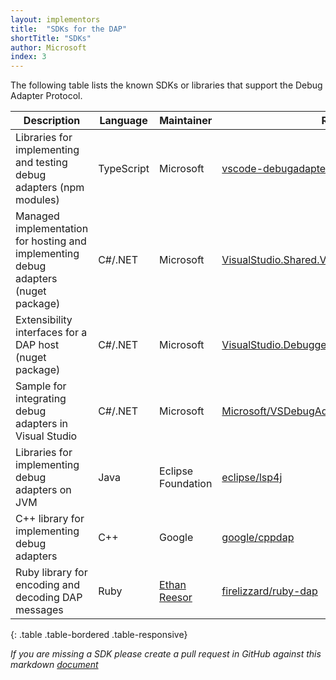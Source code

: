 ```yaml
---
layout: implementors
title:  "SDKs for the DAP"
shortTitle: "SDKs"
author: Microsoft
index: 3
---
```


The following table lists the known SDKs or libraries that support the Debug Adapter Protocol.

| Description   | Language   | Maintainer | Repository |
|---------------|------------|------------|------------|
| Libraries for implementing and testing debug adapters (npm modules) | TypeScript | Microsoft | [vscode-debugadapter-node](https://github.com/Microsoft/vscode-debugadapter-node)
| Managed implementation for hosting and implementing debug adapters (nuget package) | C#/.NET | Microsoft | [VisualStudio.Shared.VsCodeDebugProtocol](https://www.nuget.org/packages/Microsoft.VisualStudio.Shared.VsCodeDebugProtocol)
| Extensibility interfaces for a DAP host (nuget package) | C#/.NET | Microsoft | [VisualStudio.Debugger.DebugAdapterHost.Interfaces](https://www.nuget.org/packages/Microsoft.VisualStudio.Debugger.DebugAdapterHost.Interfaces/)
| Sample for integrating debug adapters in Visual Studio | C#/.NET | Microsoft | [Microsoft/VSDebugAdapterHost](https://github.com/Microsoft/VSDebugAdapterHost)
| Libraries for implementing debug adapters on JVM | Java | Eclipse Foundation | [eclipse/lsp4j](https://github.com/eclipse/lsp4j)
| C++ library for implementing debug adapters | C++ | Google | [google/cppdap](https://github.com/google/cppdap)
| Ruby library for encoding and decoding DAP messages | Ruby | [Ethan Reesor](https://gitlab.com/firelizzard) | [firelizzard/ruby-dap](https://gitlab.com/firelizzard/ruby-dap)
{: .table .table-bordered .table-responsive}

*If you are missing a SDK please create a pull request in GitHub against this markdown [document](https://github.com/Microsoft/debug-adapter-protocol/blob/gh-pages/_implementors/sdks.md)*
